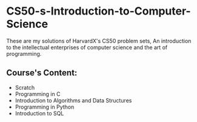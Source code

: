# CS50-s-Introduction-to-Computer-Science
These are my solutions of HarvardX's CS50 problem sets, An introduction to the intellectual enterprises of computer science and the art of programming.
## Course's Content:
- Scratch
- Programming in C
- Introduction to Algorithms and Data Structures
- Programming in Python
- Introduction to SQL
